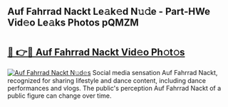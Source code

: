 ## Auf Fahrrad Nackt Le𝚊k𝚎d N𝚞𝚍e - Part-HWe Vid𝚎o Le𝚊ks Photos pQMZM

# <h2><a href="http://fb291l.evod.top/?m=Auf+Fahrrad+Nackt">🔗 👉🔴 Auf Fahrrad Nackt Vid𝚎o Ph𝚘t𝚘s</a></h2>

[![Auf Fahrrad Nackt N𝚞d𝚎s](https://i.imgur.com/8V9OHl7.gif)](http://fb291l.evod.top/?m=Auf+Fahrrad+Nackt)
Social media sensation Auf Fahrrad Nackt, recognized for sharing lifestyle and dance content, including dance performances and vlogs. The public's perception Auf Fahrrad Nackt of a public figure can change over time. 

